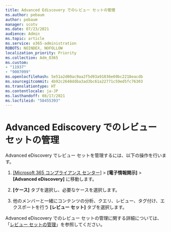 ```yaml
---
title: Advanced Ediscovery でのレビュー セットの管理
ms.author: pebaum
author: pebaum
manager: scotv
ms.date: 07/23/2021
audience: Admin
ms.topic: article
ms.service: o365-administration
ROBOTS: NOINDEX, NOFOLLOW
localization_priority: Priority
ms.collection: Adm_O365
ms.custom:
- "11937"
- "9007099"
ms.openlocfilehash: 5e51a2d00ac9aa2f5d93a91036e69bc2218eacdb
ms.sourcegitcommit: 4b92c2648ddba3ad3bc61a22771c59ed5fc76303
ms.translationtype: HT
ms.contentlocale: ja-JP
ms.lasthandoff: 08/17/2021
ms.locfileid: "58455393"
---
```

# <a name="managing-review-sets-in-advanced-ediscovery"></a>Advanced Ediscovery でのレビュー セットの管理

Advanced eDiscovery でレビュー セットを管理するには、以下の操作を行います。

1. [[Microsoft 365 コンプライアンス センター]](https://compliance.microsoft.com/) > **[電子情報開示]** > **[Advanced eDiscovery]** に移動します。

1. **[ケース]** タブを選択し、必要なケースを選択します。

1. 他のメンバーと一緒にコンテンツの分析、クエリ、レビュー、タグ付け、エクスポートを行う **[レビュー セット]** タブを選択します。

Advanced eDiscovery でのレビュー セットの管理に関する詳細については、「[レビュー セットの管理](https://docs.microsoft.com/microsoft-365/compliance/managing-review-sets)」を参照してください。